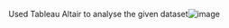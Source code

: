 Used Tableau Altair to analyse the given dataset![image](https://github.com/iqrailyas/Data-Analysis-with-Tableau/assets/22347450/64674e65-9b0c-4ef7-8af5-a4061445b56c)
